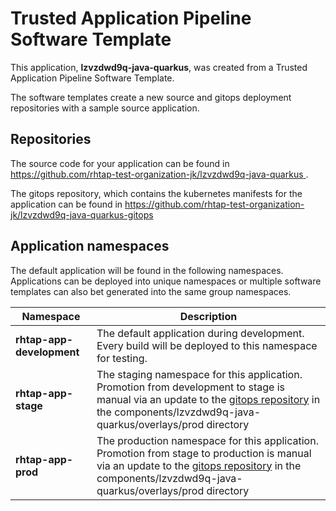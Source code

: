 # Trusted Application Pipeline Software Template

This application, **lzvzdwd9q-java-quarkus**, was created from a Trusted Application Pipeline Software Template.

The software templates create a new source and gitops deployment repositories with a sample source application. 

## Repositories

The source code for your application can be found in [https://github.com/rhtap-test-organization-jk/lzvzdwd9q-java-quarkus ](https://github.com/rhtap-test-organization-jk/lzvzdwd9q-java-quarkus ).
 
The gitops repository, which contains the kubernetes manifests for the application can be found in 
[https://github.com/rhtap-test-organization-jk/lzvzdwd9q-java-quarkus-gitops ](https://github.com/rhtap-test-organization-jk/lzvzdwd9q-java-quarkus-gitops ) 

## Application namespaces 

The default application will be found in the following namespaces. Applications can be deployed into unique namespaces or multiple software templates can also bet generated into the same group namespaces.  

|  Namespace   |  Description   |  
| -------- | -------- |   
| **rhtap-app-development** | The default application during development. Every build will be deployed to this namespace for testing. | 
| **rhtap-app-stage** | The staging namespace for this application. Promotion from development to stage is manual via an update to the [gitops repository](https://github.com/rhtap-test-organization-jk/lzvzdwd9q-java-quarkus-gitops ) in the components/lzvzdwd9q-java-quarkus/overlays/prod directory |  
| **rhtap-app-prod** | The production namespace for this application. Promotion from stage to production is manual via an update to the [gitops repository](https://github.com/rhtap-test-organization-jk/lzvzdwd9q-java-quarkus-gitops ) in the components/lzvzdwd9q-java-quarkus/overlays/prod directory | 